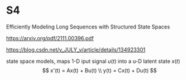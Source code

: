 # S4

Efficiently Modeling Long Sequences with Structured State Spaces

https://arxiv.org/pdf/2111.00396.pdf

https://blog.csdn.net/v_JULY_v/article/details/134923301



state space models, maps 1-D iput signal $u(t)$ into a u-D latent state $x(t)$ 
$$
x'(t) = Ax(t) + Bu(t) \\
y(t) = Cx(t) + Du(t)
$$
